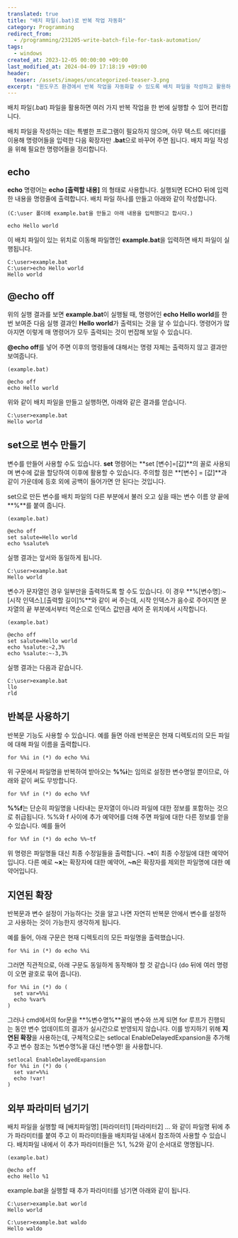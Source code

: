 ```yaml
---
translated: true
title: "배치 파일(.bat)로 반복 작업 자동화"
category: Programming
redirect_from:
  - /programming/231205-write-batch-file-for-task-automation/
tags:
  - windows
created_at: 2023-12-05 00:00:00 +09:00
last_modified_at: 2024-04-09 17:18:19 +09:00
header:
  teaser: /assets/images/uncategorized-teaser-3.png
excerpt: "윈도우즈 환경에서 반복 작업을 자동화할 수 있도록 배치 파일을 작성하고 활용하는 방법"
---
```


배치 파일(.bat) 파일을 활용하면 여러 가지 반복 작업을 한 번에 실행할 수 있어 편리합니다.

배치 파일을 작성하는 데는 특별한 프로그램이 필요하지 않으며, 아무 텍스트 에디터를 이용해 명령어들을 입력한 다음 확장자만 **.bat**으로 바꾸어 주면 됩니다. 배치 파일 작성을 위해 필요한 명령어들을 정리합니다.

## echo

**echo** 명령어는 **echo [출력할 내용]** 의 형태로 사용합니다.  실행되면 ECHO 뒤에 입력한 내용을 명령줄에 출력합니다. 배치 파일 하나를 만들고 아래와 같이 작성합니다.

```
(C:\user 폴더에 example.bat을 만들고 아래 내용을 입력했다고 합시다.)

echo Hello world
```

이 배치 파일이 있는 위치로 이동해 파일명인 **example.bat**을 입력하면 배치 파일이 실행됩니다.

```
C:\user>example.bat
C:\user>echo Hello world
Hello world
```

## @echo off

위의 실행 결과를 보면 **example.bat**이 실행될 때, 명령어인 **echo Hello world**를 한 번 보여준 다음 실행 결과인 **Hello world**가 출력되는 것을 알 수 있습니다. 명령어가 많아지면 이렇게 매 명령어가 모두 출력되는 것이 번잡해 보일 수 있습니다.

**@echo off**를 넣어 주면 이후의 명령들에 대해서는 명령 자체는 출력하지 않고 결과만 보여줍니다.

```
(example.bat)

@echo off
echo Hello world
```

위와 같이 배치 파일을 만들고 실행하면, 아래와 같은 결과를 얻습니다.

```
C:\user>example.bat
Hello world
```

## set으로 변수 만들기

변수를 만들어 사용할 수도 있습니다.  **set** 명령어는 **set [변수]=[값]**의 꼴로 사용되며 변수에 값을 할당하여 이후에 활용할 수 있습니다. 주의할 점은 **[변수] = [값]**과 같이 가운데에 등호 외에 공백이 들어가면 안 된다는 것입니다.

set으로 만든 변수를 배치 파일의 다른 부분에서 불러 오고 싶을 때는 변수 이름 양 끝에 **%**를 붙여 줍니다.

```
(example.bat)

@echo off
set salute=Hello world
echo %salute%
```

실행 결과는 앞서와 동일하게 됩니다.

```
C:\user>example.bat
Hello world
```

변수가 문자열인 경우 일부만을 출력하도록 할 수도 있습니다. 이 경우 **%[변수명]:~[시작 인덱스],[출력할 길이]%**와 같이 써 주는데, 시작 인덱스가 음수로 주어지면 문자열의 끝 부분에서부터 역순으로 인덱스 값만큼 세어 준 위치에서 시작합니다.

```
(example.bat)

@echo off
set salute=Hello world
echo %salute:~2,3%
echo %salute:~-3,3%
```

실행 결과는 다음과 같습니다.

```
C:\user>example.bat
llo
rld
```

## 반복문 사용하기

반복문 기능도 사용할 수 있습니다. 예를 들면 아래 반복문은 현재 디렉토리의 모든 파일에 대해 파일 이름을 출력합니다.

```
for %%i in (*) do echo %%i
```

위 구문에서 파일명을 반복하여 받아오는 **%%i**는 임의로 설정한 변수명일 뿐이므로, 아래와 같이 써도 무방합니다.

```
for %%f in (*) do echo %%f
```

**%%f**는 단순히 파일명을 나타내는 문자열이 아니라 파일에 대한 정보를 포함하는 것으로 취급됩니다.  %%와 f 사이에 추가 예약어를 더해 주면 파일에 대한 다른 정보를 얻을 수 있습니다. 예를 들어

```
for %%f in (*) do echo %%~tf
```

위 명령은 파일명들 대신 최종 수정일들을 출력합니다. **~t**이 최종 수정일에 대한 예약어입니다. 다른 예로 **~x**는 확장자에 대한 예약어, **~n**은 확장자를 제외한 파일명에 대한 예약어입니다.


## 지연된 확장

반복문과 변수 설정이 가능하다는 것을 알고 나면 자연히 반복문 안에서 변수를 설정하고 사용하는 것이 가능한지 생각하게 됩니다.

예를 들어, 아래 구문은 현재 디렉토리의 모든 파일명을 출력했습니다.

```
for %%i in (*) do echo %%i
```

그러면 직관적으로, 아래 구문도 동일하게 동작해야 할 것 같습니다 (do 뒤에 여러 명령이 오면 괄호로 묶어 줍니다).

```
for %%i in (*) do (
  set var=%%i
  echo %var%
)
```

그러나 cmd에서의 for문을 **%변수명%**꼴의 변수와 쓰게 되면 for 루프가 진행되는 동안 변수 업데이트의 결과가 실시간으로 반영되지 않습니다. 이를 방지하기 위해 **지연된 확장**을 사용하는데, 구체적으로는 setlocal EnableDelayedExpansion을 추가해 주고 변수 참조는 %변수명%꼴 대신 !변수명! 을 사용합니다.

```
setlocal EnableDelayedExpansion
for %%i in (*) do (
  set var=%%i
  echo !var!
)
```


## 외부 파라미터 넘기기

배치 파일을 실행할 때 [배치파일명] [파라미터1] [파라미터2] ... 와 같이 파일명 뒤에 추가 파라미터를 붙여 주고 이 파라미터들을 배치파일 내에서 참조하여 사용할 수 있습니다. 배치파일 내에서 이 추가 파라미터들은 %1, %2와 같이 순서대로 명명됩니다.

```
(example.bat)

@echo off
echo Hello %1
```

example.bat을 실행할 때 추가 파라미터를 넘기면 아래와 같이 됩니다.

```
C:\user>example.bat world
Hello world

C:\user>example.bat waldo
Hello waldo
```
